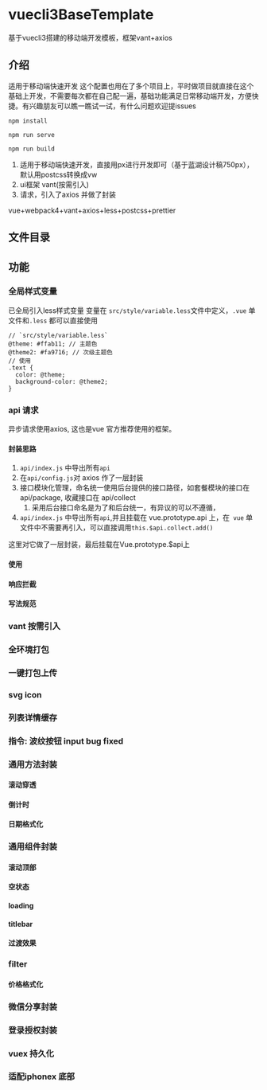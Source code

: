# vuecli3BaseTemplate
基于vuecli3搭建的移动端开发模板，框架vant+axios
## 介绍
适用于移动端快速开发
这个配置也用在了多个项目上，平时做项目就直接在这个基础上开发，不需要每次都在自己配一遍，基础功能满足日常移动端开发，方便快捷。有兴趣朋友可以瞧一瞧试一试，有什么问题欢迎提issues
```
npm install

npm run serve

npm run build
```

1. 适用于移动端快速开发，直接用px进行开发即可（基于蓝湖设计稿750px），默认用postcss转换成vw
2. ui框架 vant(按需引入)
3. 请求，引入了axios 并做了封装

vue+webpack4+vant+axios+less+postcss+prettier

## 文件目录

## 功能

### 全局样式变量

已全局引入less样式变量 
变量在 `src/style/variable.less`文件中定义，`.vue` 单文件和`.less` 都可以直接使用
```less
// `src/style/variable.less`
@theme: #ffab11; // 主题色
@theme2: #fa9716; // 次级主题色
// 使用
.text {
  color: @theme;
  background-color: @theme2;
}

```
### api 请求
异步请求使用axios, 这也是vue 官方推荐使用的框架。
#### 封装思路
1. `api/index.js` 中导出所有`api`
2. 在`api/config.js`对 axios 作了一层封装
3. 接口模块化管理，命名统一使用后台提供的接口路径，如套餐模块的接口在 api/package, 收藏接口在 api/collect
   1. 采用后台接口命名是为了和后台统一，有异议的可以不遵循，
4. `api/index.js` 中导出所有`api`,并且挂载在 vue.prototype.api 上，在` vue` 单文件中不需要再引入，可以直接调用`this.$api.collect.add()`
   
这里对它做了一层封装，最后挂载在Vue.prototype.$api上

#### 使用


#### 响应拦截
#### 写法规范
### vant 按需引入
### 全环境打包
### 一键打包上传
### svg icon
### 列表详情缓存
### 指令: 波纹按钮 input bug fixed
### 通用方法封装
#### 滚动穿透
#### 倒计时
#### 日期格式化
### 通用组件封装
#### 滚动顶部
#### 空状态
#### loading
#### titlebar
#### 过渡效果
### filter
#### 价格格式化
### 微信分享封装
### 登录授权封装
### vuex 持久化
### 适配iphonex 底部